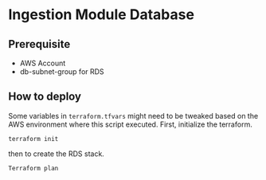 # Ingestion Module Database

## Prerequisite
- AWS Account
- db-subnet-group for RDS

## How to deploy
Some variables in `terraform.tfvars` might need to be tweaked based on the AWS
environment where this script executed.
First, initialize the terraform.
```
terraform init
```
then to create the RDS stack.
```
Terraform plan
```
